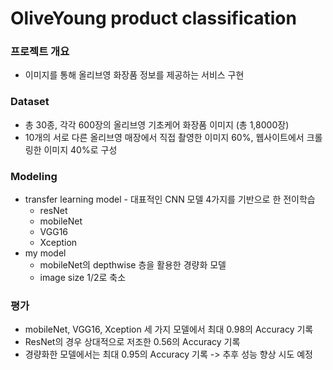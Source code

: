 # OliveYoung product classification
### 프로젝트 개요
 * 이미지를 통해 올리브영 화장품 정보를 제공하는 서비스 구현
### Dataset
 * 총 30종, 각각 600장의 올리브영 기초케어 화장품 이미지 (총 1,8000장)  
 * 10개의 서로 다른 올리브영 매장에서 직접 촬영한 이미지 60%, 웹사이트에서 크롤링한 이미지 40%로 구성
### Modeling
 * transfer learning model - 대표적인 CNN 모델 4가지를 기반으로 한 전이학습
   * resNet
   * mobileNet
   * VGG16
   * Xception
 * my model
   * mobileNet의 depthwise 층을 활용한 경량화 모델
   * image size 1/2로 축소
### 평가
 * mobileNet, VGG16, Xception 세 가지 모델에서 최대 0.98의 Accuracy 기록 
 * ResNet의 경우 상대적으로 저조한 0.56의 Accuracy 기록 
 * 경량화한 모델에서는 최대 0.95의 Accuracy 기록 -> 추후 성능 향상 시도 예정 
